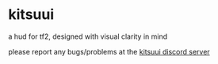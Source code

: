 # kitsuui
a hud for tf2, designed with visual clarity in mind

please report any bugs/problems at the [kitsuui discord server](https://discord.gg/aPcqgdu)
